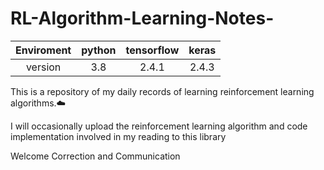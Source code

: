 # RL-Algorithm-Learning-Notes-



Enviroment| python | tensorflow | keras
:--------:|:------:|:----------:|:----:|
version| 3.8 | 2.4.1 | 2.4.3 

This is a repository of my daily records of learning reinforcement learning algorithms.:cloud:

I will occasionally upload the reinforcement learning algorithm and code implementation involved in my reading to this library

Welcome Correction and Communication
